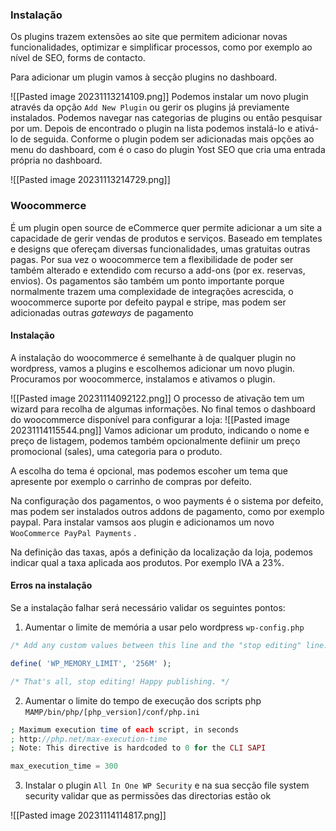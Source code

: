 
### Instalação

Os plugins trazem extensões ao site que permitem adicionar novas funcionalidades, optimizar e simplificar processos, como por exemplo ao nível de SEO, forms de contacto.

Para adicionar um plugin vamos à secção plugins no dashboard.

![[Pasted image 20231113214109.png]]
Podemos instalar um novo plugin através da opção `Add New Plugin` ou gerir os plugins já previamente instalados.
Podemos navegar nas categorias de plugins ou então pesquisar por um. Depois de encontrado o plugin na lista podemos instalá-lo e ativá-lo de seguida.
Conforme o plugin podem ser adicionadas mais opções ao menu do dashboard, com é o caso do plugin Yost SEO que cria uma entrada própria no dashboard.

![[Pasted image 20231113214729.png]]
### Woocommerce

É um plugin open source de eCommerce quer permite adicionar a um site a capacidade de gerir vendas de produtos e serviços. Baseado em templates e designs que ofereçam diversas funcionalidades, umas gratuitas outras pagas.
Por sua vez o woocommerce tem a flexibilidade de poder ser também alterado e extendido com recurso a add-ons (por ex. reservas, envios).
Os pagamentos são também um ponto importante porque normalmente trazem uma complexidade de integrações acrescida, o woocommerce suporte por defeito paypal e stripe, mas podem ser adicionadas outras *gateways* de pagamento

#### Instalação 

A instalação do woocommerce é semelhante à de qualquer plugin no wordpress, vamos a plugins e escolhemos adicionar um novo plugin. Procuramos por woocommerce, instalamos e ativamos o plugin.

![[Pasted image 20231114092122.png]]
O processo de ativação tem um wizard para recolha de algumas informações.
No final temos o dashboard do woocommerce disponível para configurar a loja:
![[Pasted image 20231114115544.png]]
Vamos adicionar um produto, indicando o nome e preço de listagem, podemos também opcionalmente defiinir um preço promocional (sales), uma categoria para o produto.

A escolha do tema é opcional, mas podemos escoher um tema que apresente por exemplo o carrinho de compras por defeito.

Na configuração dos pagamentos, o woo payments é o sistema por defeito, mas podem ser instalados outros addons de pagamento, como por exemplo paypal. Para instalar vamsos aos plugin e adicionamos um novo `WooCommerce PayPal Payments` .

Na definição das taxas, após a definição da localização da loja, podemos indicar qual a taxa aplicada aos produtos. Por exemplo IVA a 23%.


#### Erros na instalação
Se a instalação falhar será necessário validar os seguintes pontos:

1. Aumentar o limite de memória a usar pelo wordpress
`wp-config.php`

```php
/* Add any custom values between this line and the "stop editing" line. */

define( 'WP_MEMORY_LIMIT', '256M' );

/* That's all, stop editing! Happy publishing. */

```

2. Aumentar o limite do tempo de execução dos scripts php
`MAMP/bin/php/[php_version]/conf/php.ini`

```php
; Maximum execution time of each script, in seconds
; http://php.net/max-execution-time
; Note: This directive is hardcoded to 0 for the CLI SAPI

max_execution_time = 300
```

3. Instalar o plugin `All In One WP Security` e na sua secção file system security validar que as permissões das directorias estão ok 

![[Pasted image 20231114114817.png]]



